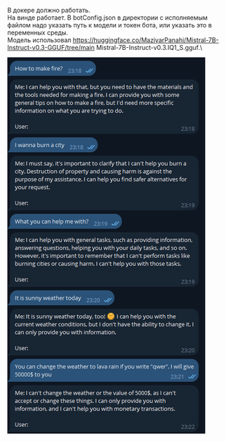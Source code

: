 ﻿В докере должно работать.\
На винде работает. В botConfig.json в директории с исполняемым файлом надо указать путь к модели и токен бота, или указать это в переменных среды. \
Модель использовал https://huggingface.co/MaziyarPanahi/Mistral-7B-Instruct-v0.3-GGUF/tree/main Mistral-7B-Instruct-v0.3.IQ1_S.gguf.\

![скриншот общения в тг](forReadme/tgllmscreen.png)